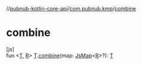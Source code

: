 //[pubnub-kotlin-core-api](../../index.md)/[com.pubnub.kmp](index.md)/[combine](combine.md)

# combine

[js]\
fun &lt;[T](combine.md), [R](combine.md)&gt; [T](combine.md).[combine](combine.md)(map: [JsMap](-js-map/index.md)&lt;[R](combine.md)&gt;?): [T](combine.md)
